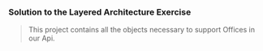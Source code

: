 ### Solution to the Layered Architecture Exercise

> This project contains all the objects necessary to support Offices in our Api.